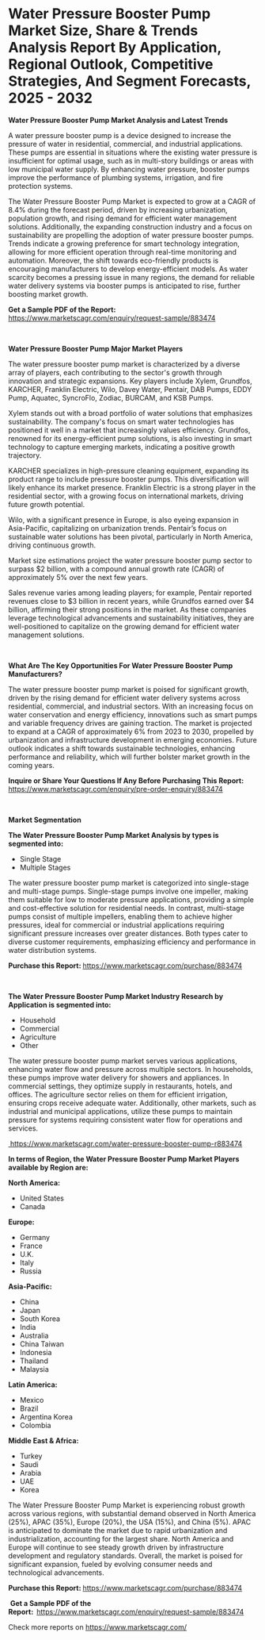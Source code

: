 <p><h1>Water Pressure Booster Pump Market Size, Share & Trends Analysis Report By Application, Regional Outlook, Competitive Strategies, And Segment Forecasts, 2025 - 2032</h1></p><p><strong>Water Pressure Booster Pump Market Analysis and Latest Trends</strong></p>
<p><p>A water pressure booster pump is a device designed to increase the pressure of water in residential, commercial, and industrial applications. These pumps are essential in situations where the existing water pressure is insufficient for optimal usage, such as in multi-story buildings or areas with low municipal water supply. By enhancing water pressure, booster pumps improve the performance of plumbing systems, irrigation, and fire protection systems.</p><p>The Water Pressure Booster Pump Market is expected to grow at a CAGR of 8.4% during the forecast period, driven by increasing urbanization, population growth, and rising demand for efficient water management solutions. Additionally, the expanding construction industry and a focus on sustainability are propelling the adoption of water pressure booster pumps. Trends indicate a growing preference for smart technology integration, allowing for more efficient operation through real-time monitoring and automation. Moreover, the shift towards eco-friendly products is encouraging manufacturers to develop energy-efficient models. As water scarcity becomes a pressing issue in many regions, the demand for reliable water delivery systems via booster pumps is anticipated to rise, further boosting market growth.</p></p>
<p><strong>Get a Sample PDF of the Report:&nbsp;</strong> <a href="https://www.marketscagr.com/enquiry/request-sample/883474?utm_campaign=3001&utm_medium=2&utm_source=Github&utm_content=ia&utm_term=10042025&utm_id=water-pressure-booster-pump">https://www.marketscagr.com/enquiry/request-sample/883474</a></p>
<p>&nbsp;</p>
<p><strong>Water Pressure Booster Pump Major Market Players</strong></p>
<p><p>The water pressure booster pump market is characterized by a diverse array of players, each contributing to the sector's growth through innovation and strategic expansions. Key players include Xylem, Grundfos, KARCHER, Franklin Electric, Wilo, Davey Water, Pentair, DAB Pumps, EDDY Pump, Aquatec, SyncroFlo, Zodiac, BURCAM, and KSB Pumps.</p><p>Xylem stands out with a broad portfolio of water solutions that emphasizes sustainability. The company's focus on smart water technologies has positioned it well in a market that increasingly values efficiency. Grundfos, renowned for its energy-efficient pump solutions, is also investing in smart technology to capture emerging markets, indicating a positive growth trajectory.</p><p>KARCHER specializes in high-pressure cleaning equipment, expanding its product range to include pressure booster pumps. This diversification will likely enhance its market presence. Franklin Electric is a strong player in the residential sector, with a growing focus on international markets, driving future growth potential.</p><p>Wilo, with a significant presence in Europe, is also eyeing expansion in Asia-Pacific, capitalizing on urbanization trends. Pentair’s focus on sustainable water solutions has been pivotal, particularly in North America, driving continuous growth.</p><p>Market size estimations project the water pressure booster pump sector to surpass $2 billion, with a compound annual growth rate (CAGR) of approximately 5% over the next few years.</p><p>Sales revenue varies among leading players; for example, Pentair reported revenues close to $3 billion in recent years, while Grundfos earned over $4 billion, affirming their strong positions in the market. As these companies leverage technological advancements and sustainability initiatives, they are well-positioned to capitalize on the growing demand for efficient water management solutions.</p></p>
<p>&nbsp;</p>
<p><strong>What Are The Key Opportunities For Water Pressure Booster Pump Manufacturers?</strong></p>
<p><p>The water pressure booster pump market is poised for significant growth, driven by the rising demand for efficient water delivery systems across residential, commercial, and industrial sectors. With an increasing focus on water conservation and energy efficiency, innovations such as smart pumps and variable frequency drives are gaining traction. The market is projected to expand at a CAGR of approximately 6% from 2023 to 2030, propelled by urbanization and infrastructure development in emerging economies. Future outlook indicates a shift towards sustainable technologies, enhancing performance and reliability, which will further bolster market growth in the coming years.</p></p>
<p><strong>Inquire or Share Your Questions If Any Before Purchasing This Report:</strong> <a href="https://www.marketscagr.com/enquiry/pre-order-enquiry/883474?utm_campaign=3001&utm_medium=2&utm_source=Github&utm_content=ia&utm_term=10042025&utm_id=water-pressure-booster-pump">https://www.marketscagr.com/enquiry/pre-order-enquiry/883474</a></p>
<p>&nbsp;</p>
<p><strong>Market Segmentation</strong></p>
<p><strong>The Water Pressure Booster Pump Market Analysis by types is segmented into:</strong></p>
<p><ul><li>Single Stage</li><li>Multiple Stages</li></ul></p>
<p><p>The water pressure booster pump market is categorized into single-stage and multi-stage pumps. Single-stage pumps involve one impeller, making them suitable for low to moderate pressure applications, providing a simple and cost-effective solution for residential needs. In contrast, multi-stage pumps consist of multiple impellers, enabling them to achieve higher pressures, ideal for commercial or industrial applications requiring significant pressure increases over greater distances. Both types cater to diverse customer requirements, emphasizing efficiency and performance in water distribution systems.</p></p>
<p><strong>Purchase this Report:&nbsp;</strong><a href="https://www.marketscagr.com/purchase/883474?utm_campaign=3001&utm_medium=2&utm_source=Github&utm_content=ia&utm_term=10042025&utm_id=water-pressure-booster-pump">https://www.marketscagr.com/purchase/883474</a></p>
<p>&nbsp;</p>
<p><strong>The Water Pressure Booster Pump Market Industry Research by Application is segmented into:</strong></p>
<p><ul><li>Household</li><li>Commercial</li><li>Agriculture</li><li>Other</li></ul></p>
<p><p>The water pressure booster pump market serves various applications, enhancing water flow and pressure across multiple sectors. In households, these pumps improve water delivery for showers and appliances. In commercial settings, they optimize supply in restaurants, hotels, and offices. The agriculture sector relies on them for efficient irrigation, ensuring crops receive adequate water. Additionally, other markets, such as industrial and municipal applications, utilize these pumps to maintain pressure for systems requiring consistent water flow for operations and services.</p></p>
<p><a href="https://www.marketscagr.com/water-pressure-booster-pump-r883474?utm_campaign=3001&utm_medium=2&utm_source=Github&utm_content=ia&utm_term=10042025&utm_id=water-pressure-booster-pump">&nbsp;https://www.marketscagr.com/water-pressure-booster-pump-r883474</a></p>
<p><strong>In terms of Region, the Water Pressure Booster Pump Market Players available by Region are:</strong></p>
<p>
    <p> <strong> North America: </strong>
        <ul>
            <li>United States</li>
            <li>Canada</li>
        </ul>
        </p> 
    <p> <strong> Europe: </strong>
        <ul>
            <li>Germany</li>
            <li>France</li>
            <li>U.K.</li>
            <li>Italy</li>
            <li>Russia</li>
        </ul>
        </p> 
    <p> <strong> Asia-Pacific: </strong>
        <ul>
            <li>China</li>
            <li>Japan</li>
            <li>South Korea</li>
            <li>India</li>
            <li>Australia</li>
            <li>China Taiwan</li>
            <li>Indonesia</li>
            <li>Thailand</li>
            <li>Malaysia</li>
        </ul>
        </p> 
    <p> <strong> Latin America: </strong>
        <ul>
            <li>Mexico</li>
            <li>Brazil</li>
            <li>Argentina Korea</li>
            <li>Colombia</li>
        </ul>
        </p> 
    <p> <strong> Middle East & Africa: </strong>
        <ul>
            <li>Turkey</li>
            <li>Saudi</li>
            <li>Arabia</li>
            <li>UAE</li>
            <li>Korea</li>
        </ul>
    </p>
    </p>
<p><p>The Water Pressure Booster Pump Market is experiencing robust growth across various regions, with substantial demand observed in North America (25%), APAC (35%), Europe (20%), the USA (15%), and China (5%). APAC is anticipated to dominate the market due to rapid urbanization and industrialization, accounting for the largest share. North America and Europe will continue to see steady growth driven by infrastructure development and regulatory standards. Overall, the market is poised for significant expansion, fueled by evolving consumer needs and technological advancements.</p></p>
<p><strong>Purchase this Report: </strong><a href="https://www.marketscagr.com/purchase/883474?utm_campaign=3001&utm_medium=2&utm_source=Github&utm_content=ia&utm_term=10042025&utm_id=water-pressure-booster-pump">https://www.marketscagr.com/purchase/883474</a></p>
<p>&nbsp;<strong>Get a Sample PDF of the Report:&nbsp;&nbsp;</strong><a href="https://www.marketscagr.com/enquiry/request-sample/883474?utm_campaign=3001&utm_medium=2&utm_source=Github&utm_content=ia&utm_term=10042025&utm_id=water-pressure-booster-pump">https://www.marketscagr.com/enquiry/request-sample/883474</a></p>
<p><strong></strong></p>
<p>Check more reports on <a href="https://www.marketscagr.com/?utm_campaign=3001&utm_medium=2&utm_source=Github&utm_content=ia&utm_term=10042025&utm_id=water-pressure-booster-pump">https://www.marketscagr.com/</a></p>